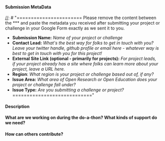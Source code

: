 
[//]: # "=======================
Even if you know Github, we suggest you read this! Anything between these lines you can leave or delete, as they won't display anyway when you post (you can check this via Preview). They're here to help you complete issues. 
============================"

#### **Submission MetaData**

[//]: # "=======================
Please remove the content between the *** and paste the metadata you received after submitting your project or challenge in your Google Form exactly as we sent it to you.
* **Submission Name:** _Name of your project or challenge_
* **Contact Lead:** _What's the best way for folks to get in touch with you? Leave your twitter handle, github profile or email here - whatever way is best to get in touch with you for this project!_
* **External Site Link (optional - primarily for projects):** _For project leads, if your project already has a site where folks can learn more about your project, leave a URL here._
* **Region**: _What region is your project or challenge based out of, if any?_
* **Issue Area:** _What area of Open Research or Open Education does your project or challenge fall under?_
* **Issue Type:** _Are you submitting a challenge or project?_
============================"

#### **Description**
[//]: # "=======================
_Insert a paragraph providing more context for your project or challenge focuses on. For project leads, this is a good place to give some broader context about your project—beyond the scope of the do-a-thon._
============================"

#### **What are we working on during the do-a-thon? What kinds of support do we need?** 
[//]: # "=======================
_For those leading projects, please give some more information about what type of support you are specifically looking to get done during the do-a-thon day._
_Note: Challenge leads will not need to fill out this section._ 
============================"

####  **How can others contribute?** 
[//]: # "=======================
_Please include contributing guidelines here. Let folks know how they get in contact with you, and what the best way to contribute to the project or challenge is. E.g. if you are a challenge lead, give some context on what design thinking tools you'll be using, and how other folks can update their ideas onto the thread._ 
============================"
